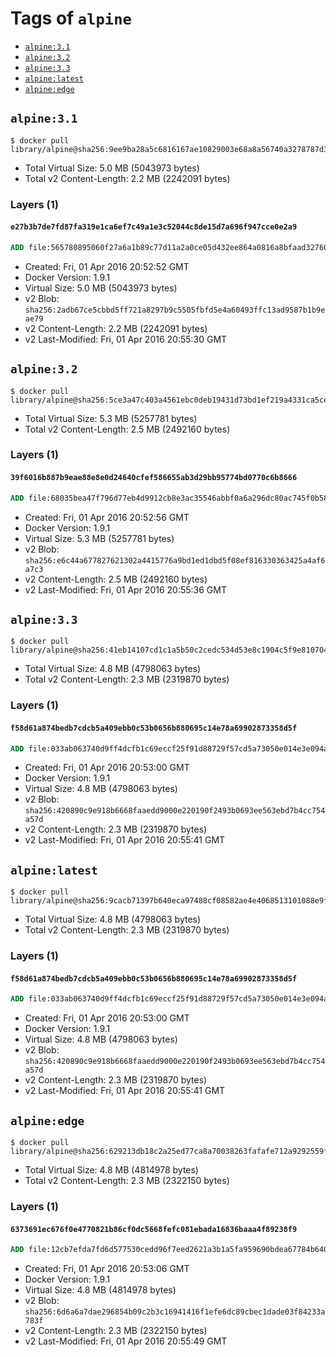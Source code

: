 <!-- THIS FILE IS GENERATED VIA '.template-helpers/generate-tag-details.pl' -->

# Tags of `alpine`

-	[`alpine:3.1`](#alpine31)
-	[`alpine:3.2`](#alpine32)
-	[`alpine:3.3`](#alpine33)
-	[`alpine:latest`](#alpinelatest)
-	[`alpine:edge`](#alpineedge)

## `alpine:3.1`

```console
$ docker pull library/alpine@sha256:9ee9ba28a5c6816167ae10829003e68a8a56740a3278787d37f3dcfb5dd0ac4b
```

-	Total Virtual Size: 5.0 MB (5043973 bytes)
-	Total v2 Content-Length: 2.2 MB (2242091 bytes)

### Layers (1)

#### `e27b3b7de7fd87fa319e1ca6ef7c49a1e3c52044c8de15d7a696f947cce0e2a9`

```dockerfile
ADD file:565780895060f27a6a1b89c77d11a2a0ce05d432ee864a0816a8bfaad3276017 in /
```

-	Created: Fri, 01 Apr 2016 20:52:52 GMT
-	Docker Version: 1.9.1
-	Virtual Size: 5.0 MB (5043973 bytes)
-	v2 Blob: `sha256:2adb67ce5cbbd5ff721a8297b9c5505fbfd5e4a60493ffc13ad9587b1b9eae79`
-	v2 Content-Length: 2.2 MB (2242091 bytes)
-	v2 Last-Modified: Fri, 01 Apr 2016 20:55:30 GMT

## `alpine:3.2`

```console
$ docker pull library/alpine@sha256:5ce3a47c403a4561ebc0deb19431d73bd1ef219a4331ca5ce03348092fc98657
```

-	Total Virtual Size: 5.3 MB (5257781 bytes)
-	Total v2 Content-Length: 2.5 MB (2492160 bytes)

### Layers (1)

#### `39f6016b887b9eae88e8e0d24640cfef586655ab3d29bb95774bd0770c6b8666`

```dockerfile
ADD file:68035bea47f796d77eb4d9912cb8e3ac35546abbf0a6a296dc80ac745f0b581e in /
```

-	Created: Fri, 01 Apr 2016 20:52:56 GMT
-	Docker Version: 1.9.1
-	Virtual Size: 5.3 MB (5257781 bytes)
-	v2 Blob: `sha256:e6c44a677827621302a4415776a9bd1ed1dbd5f08ef816330363425a4af6a7c3`
-	v2 Content-Length: 2.5 MB (2492160 bytes)
-	v2 Last-Modified: Fri, 01 Apr 2016 20:55:36 GMT

## `alpine:3.3`

```console
$ docker pull library/alpine@sha256:41eb14107cd1c1a5b50c2cedc534d53e8c1904c5f9e81070426feb23b424b28e
```

-	Total Virtual Size: 4.8 MB (4798063 bytes)
-	Total v2 Content-Length: 2.3 MB (2319870 bytes)

### Layers (1)

#### `f58d61a874bedb7cdcb5a409ebb0c53b0656b880695c14e78a69902873358d5f`

```dockerfile
ADD file:033ab063740d9ff4dcfb1c69eccf25f91d88729f57cd5a73050e014e3e094aa0 in /
```

-	Created: Fri, 01 Apr 2016 20:53:00 GMT
-	Docker Version: 1.9.1
-	Virtual Size: 4.8 MB (4798063 bytes)
-	v2 Blob: `sha256:420890c9e918b6668faaedd9000e220190f2493b0693ee563ebd7b4cc754a57d`
-	v2 Content-Length: 2.3 MB (2319870 bytes)
-	v2 Last-Modified: Fri, 01 Apr 2016 20:55:41 GMT

## `alpine:latest`

```console
$ docker pull library/alpine@sha256:9cacb71397b640eca97488cf08582ae4e4068513101088e9f96c9814bfda95e0
```

-	Total Virtual Size: 4.8 MB (4798063 bytes)
-	Total v2 Content-Length: 2.3 MB (2319870 bytes)

### Layers (1)

#### `f58d61a874bedb7cdcb5a409ebb0c53b0656b880695c14e78a69902873358d5f`

```dockerfile
ADD file:033ab063740d9ff4dcfb1c69eccf25f91d88729f57cd5a73050e014e3e094aa0 in /
```

-	Created: Fri, 01 Apr 2016 20:53:00 GMT
-	Docker Version: 1.9.1
-	Virtual Size: 4.8 MB (4798063 bytes)
-	v2 Blob: `sha256:420890c9e918b6668faaedd9000e220190f2493b0693ee563ebd7b4cc754a57d`
-	v2 Content-Length: 2.3 MB (2319870 bytes)
-	v2 Last-Modified: Fri, 01 Apr 2016 20:55:41 GMT

## `alpine:edge`

```console
$ docker pull library/alpine@sha256:629213db18c2a25ed77ca8a70038263fafafe712a9292559fb853d48d3936c4e
```

-	Total Virtual Size: 4.8 MB (4814978 bytes)
-	Total v2 Content-Length: 2.3 MB (2322150 bytes)

### Layers (1)

#### `6373691ec676f0e4770821b86cf0dc5668fefc081ebada16836baaa4f89238f9`

```dockerfile
ADD file:12cb7efda7fd6d577530cedd96f7eed2621a3b1a5fa959690bdea67784b64046 in /
```

-	Created: Fri, 01 Apr 2016 20:53:06 GMT
-	Docker Version: 1.9.1
-	Virtual Size: 4.8 MB (4814978 bytes)
-	v2 Blob: `sha256:6d6a6a7dae296854b09c2b3c16941416f1efe6dc89cbec1dade03f84233a783f`
-	v2 Content-Length: 2.3 MB (2322150 bytes)
-	v2 Last-Modified: Fri, 01 Apr 2016 20:55:49 GMT
